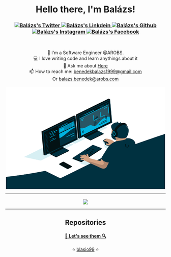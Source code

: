 <h1 align = "center" href = "https://github.com/blasio99">Hello there, I'm Balázs!</h1>
<h3 align = "center">
  <a href="https://twitter.com/benedekabalazs">
  <img alt="Balázs's Twitter" width="22px" src="https://cdn.jsdelivr.net/npm/simple-icons@v3/icons/twitter.svg" />
</a>
<a href="https://www.linkedin.com/in/benedek-balazs/">
  <img alt="Balázs's Linkdein" width="22px" src="https://cdn.jsdelivr.net/npm/simple-icons@v3/icons/linkedin.svg" />
</a>
<a href="https://github.com/blasio99">
  <img alt="Balázs's Github" width="22px" src="https://cdn.jsdelivr.net/npm/simple-icons@v3/icons/github.svg" />
</a>
<a href="https://instagram.com/blasio_b_">
  <img alt="Balázs's Instagram" width="22px" src="https://cdn.jsdelivr.net/npm/simple-icons@v3/icons/instagram.svg" />
</a>
<a href="https://www.facebook.com/benedek.balazs.official/">
  <img alt="Balázs's Facebook" width="22px" src="https://cdn.jsdelivr.net/npm/simple-icons@v3/icons/facebook.svg" />
</a>
 </h3>
  
<br>
<p align="center">
  💼 I'm a Software Engineer @AROBS.
  <br>
  💻 I love writing code and learn anythings about it
  <br>
  💬 Ask me about <a href="https://github.com/blasio99/Benedek-Balazs/issues" title="Issues">Here</a>
  <br>
  📫 How to reach me: <a href="mailto: benedekbalazs1999@gmail.com">benedekbalazs1999@gmail.com</a>
  <br> Or <a href="mailto: balazs.benedek@arobs.com">balazs.benedek@arobs.com</a>
  <br><br>
  <img align="center" margin="auto" alt="GIF" src="code.gif?raw=true" width="500" height="320" />
</p>

<div align='center'>

<hr>
<p align=center>
  <a href="https://github.com/anuraghazra/github-readme-stats" title="Go to Source">
    <img height=175 align="center" src="https://github-readme-stats.vercel.app/api?username=blasio99&show_icons=true&theme=gotham">
  </a>
</p>

<hr>

<h2 align="center">Repositories</h2>

<h4 align="center"><a href=https://github.com/blasio99?tab=repositories" title="Show Repositories">🔎 Let's see them 🔍</a></h4>

<p align = "center">
    ⭐️ <a href="https://github.com/blasio99/">blasio99</a> ⭐️
</p>
